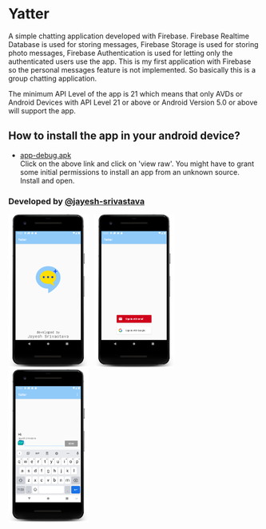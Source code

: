 # Yatter

A simple chatting application developed with Firebase. Firebase Realtime Database is used for storing messages, Firebase Storage is used for storing photo messages, Firebase Authentication is used for letting only the authenticated users use the app. This is my first application with Firebase so the personal messages feature is not implemented. So basically this is a group chatting application.

The minimum API Level of the app is 21 which means that only AVDs or Android Devices with API Level 21 or above or Android Version 5.0 or above will support the app.


## How to install the app in your android device?
* [app-debug.apk](https://github.com/jayesh-srivastava/Yatter-android/blob/master/app-debug.apk)\
Click on the above link and click on 'view raw'. You might have to grant some initial permissions to install an app from an unknown source. Install and open.


### Developed by  [@jayesh-srivastava](https://github.com/jayesh-srivastava)




<img src="https://github.com/jayesh-srivastava/Yatter-android/blob/master/assests/device-2020-10-13-223917.png" width="32%">&ensp; <img src="assests/device-2020-10-13-223941.png" width="32%">&ensp; <img src="assests/device-2020-10-13-224020.png" width="32%">&ensp;

